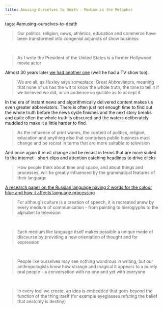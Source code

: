 ```yaml
---
title: Amusing Ourselves to Death - Medium is the Metaphor
---
```

tags: #amusing-ourselves-to-death 



> Our politics, religion, news, athletics, education and commerce have been transformed into congenial adjuncts of show business

<br>

> As I write the President of the United States is a former Hollywood movie actor

Almost 30 years later [we had another one](https://www.youtube.com/watch?v=YXE3Ku-mGrk) (well he had a TV show too).

> We are all, as Huxley says someplace, Great Abbreviators, meaning that none of us has the wit to know the whole truth, the time to tell it if we believed we did, or an audience so gullible as to accept it

 In the era of instant news and algorithmically delivered content makes us even greater abbreviators. There is often just not enough time to find out the whole truth before the news cycle finishes and the next story breaks and quite often the whole truth is obscured and the waters deliberately muddied to make it a little harder to find.

> As the influence of print wanes, the content of politics, religion, education and anything else that comprises public business must change and be recast in terms that are more suitable to television

And once again it must change and be recast in terms that are more suited to the internet - short clips and attention catching headlines to drive clicks


> How people think about time and space, and about things and processes, will be greatly influenced by the grammatical features of their language

[A research paper on the Russian language having 2 words for the colour blue and how it affects language processing](https://www.pnas.org/content/104/19/7780)

> For although culture is a creation of speech, it is recreated anew by every medium of communication - from painting to hieroglyphs to the alphabet to television

<br>

> Each medium like language itself makes possible a unique mode of discourse by providing a new orientation of thought and for expression 

<br>

> People like ourselves may see nothing wondrous in writing, but our anthropologists know how strange and magical it appears to a purely oral people - a conversation with no one and yet with everyone

<br>

> In every tool we create, an idea is embedded that goes beyond the function of the thing itself (for example eyeglasses refuting the belief that anatomy is destiny)